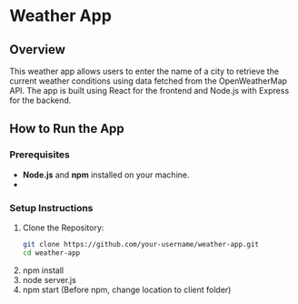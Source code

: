 # Weather App

## Overview

This weather app allows users to enter the name of a city to retrieve the current weather conditions using data fetched from the OpenWeatherMap API. The app is built using React for the frontend and Node.js with Express for the backend.

## How to Run the App

### Prerequisites
- **Node.js** and **npm** installed on your machine.
- 
### Setup Instructions

1. Clone the Repository:
   ```bash
   git clone https://github.com/your-username/weather-app.git
   cd weather-app
2. npm install
3. node server.js
4. npm start (Before npm, change location to client folder)

